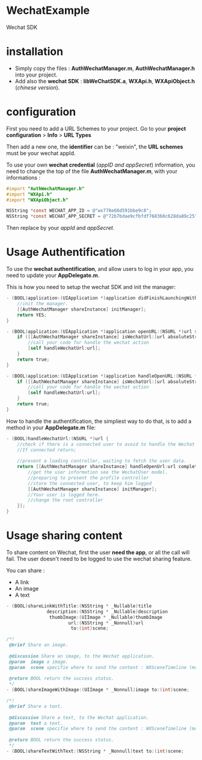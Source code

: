 # WechatExample
Wechat SDK 

# installation

 - Simply copy the files : **AuthWechatManager.m**, **AuthWechatManager.h** into your project.
 - Add also the **wechat SDK** : **libWeChatSDK.a**, **WXApi.h**, **WXApiObject.h** (*chinese version*).
 
# configuration

First you need to add a URL Schemes to your project.
Go to your **project configuration** > **Info** > **URL Types**

Then add a new one, the **identifier** can be : "weixin", the **URL schemes** must be your wechat appId.

To use your own **wechat credential** (*appID and appSecret*) information, you need to change the top of the file **AuthWechatManager.m**, with your informations : 

```Objective-c
#import "AuthWechatManager.h"
#import "WXApi.h"
#import "WXApiObject.h"

NSString *const WECHAT_APP_ID = @"wx778e68d591bbe9c8";
NSString *const WECHAT_APP_SECRET = @"72b7bdae9cfbfdf768360c628da89c25";
```

Then replace by your *appId* and *appSecret*.

# Usage Authentification

To use the **wechat authentification**, and allow users to log in your app, you need to update your **AppDelegate.m**.

This is how you need to setup the wechat SDK and init the manager:
```Objective-c
- (BOOL)application:(UIApplication *)application didFinishLaunchingWithOptions:(NSDictionary *)launchOptions {
    //init the manager.
    [[AuthWechatManager shareInstance] initManager];
    return YES;
}

- (BOOL)application:(UIApplication *)application openURL:(NSURL *)url sourceApplication:(NSString *)sourceApplication annotation:(id)annotation {
    if ([[AuthWechatManager shareInstance] isWechatUrl:[url absoluteString]]) {
        //call your code for handle the wechat action
        [self handleWechatUrl:url];
    }
    return true;
}

- (BOOL)application:(UIApplication *)application handleOpenURL:(NSURL *)url {
    if ([[AuthWechatManager shareInstance] isWechatUrl:[url absoluteString]]) {
        //call your code for handle the wechat action
        [self handleWechatUrl:url];
    }
    return true;
}
```

How to handle the authentification, the simpliest way to do that, is to add a method in your **AppDelegate.m** file:
```Objective-c
- (BOOL)handleWechatUrl:(NSURL *)url {
    //check if there is a connected user to avoid to handle the Wechat url
    //If connected return;
    
    //present a loading controller, waiting to fetch the user data.
    return [[AuthWechatManager shareInstance] handleOpenUrl:url completion:^(WechatUser * _Nullable user, NSError * _Nullable error) {
        //get the user information see the WechatUser model.
        //preparing to present the profile controller
        //store the connected user, to keep him logged
        [[AuthWechatManager shareInstance] initManager];
        //Your user is logged here.
        //change the root controller
    }];
}
```

# Usage sharing content

To share content on Wechat, first the user **need the app**, or all the call will fail.
The user doesn't need to be logged to use the wechat sharing feature.

You can share :

 - A link
 - An image
 - A text

```Objective-c
- (BOOL)shareLinkWithTitle:(NSString * _Nullable)title
               description:(NSString * _Nullable)description
                thumbImage:(UIImage * _Nullable)thumbImage
                       url:(NSString * _Nonnull)url
                        to:(int)scene;

/*!
 @brief Share an image.
 
 @discussion Share an image, to the Wechat application.
 @param  image a image.
 @param  scene specifie where to send the content : WXSceneTimeline (moment), WXSceneSession (contacts).
 
 @return BOOL return the success status.
 */
- (BOOL)shareImageWithImage:(UIImage * _Nonnull)image to:(int)scene;

/*!
 @brief Share a text.
 
 @discussion Share a text, to the Wechat application.
 @param  text a text.
 @param  scene specifie where to send the content : WXSceneTimeline (moment), WXSceneSession (contacts).
 
 @return BOOL return the success status.
 */
- (BOOL)shareTextWithText:(NSString * _Nonnull)text to:(int)scene;
```
